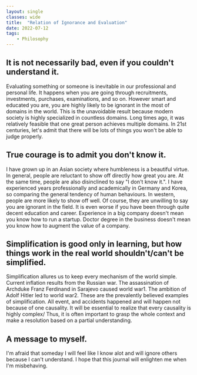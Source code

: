 ```yaml
---
layout: single
classes: wide
title:  "Relation of Ignorance and Evaluation"
date: 2022-07-12
tags:
    - Philosophy
---
```


## It is not necessarily bad, even if you couldn't understand it.

Evaluating something or someone is inevitable in our professional and personal life.
It happens when you are going through recruitments, investments, purchases, examinations, and so on.
However smart and educated you are, you are highly likely to be ignorant in the most of domains in the world.
This is the unavoidable result because modern society is highly specialized in countless domains.
Long times ago, it was relatively feasible that one great person achieves multiple domains.
In 21st centuries, let's admit that there will be lots of things you won't be able to judge properly.

## True courage is to admit you don't know it.

I have grown up in an Asian society where humbleness is a beautiful virtue. 
In general, people are reluctant to show off directly how great you are. 
At the same time, people are also disinclined to say "I don't know it.".
I have experienced years professionally and academically in Germany and Korea, so comparing the general tendency of human behaviours.
In western, people are more likely to show off well. 
Of course, they are unwilling to say you are ignorant in the field.
It is even worse if you have been through quite decent education and career.
Experience in a big company doesn't mean you know how to run a startup.
Doctor degree in the business doesn't mean you know how to augment the value of a company.

## Simplification is good only in learning, but how things work in the real world shouldn't/can't be simplified.

Simplification allures us to keep every mechanism of the world simple.
Current inflation results from the Russian war.
The assassination of Archduke Franz Ferdinand in Sarajevo caused world war1.
The ambition of Adolf Hitler led to world war2.
These are the prevalently believed examples of simplification. 
All event, and accidents happened and will happen not because of one causality.
It will be essential to realize that every causality is highly complex/
Thus, it is often important to grasp the whole context and make a resolution based on a partial understanding.

## A message to myself.

I'm afraid that someday I will feel like I know alot and will ignore others because I can't understand.
I hope that this journal will enlighten me when I'm misbehaving. 